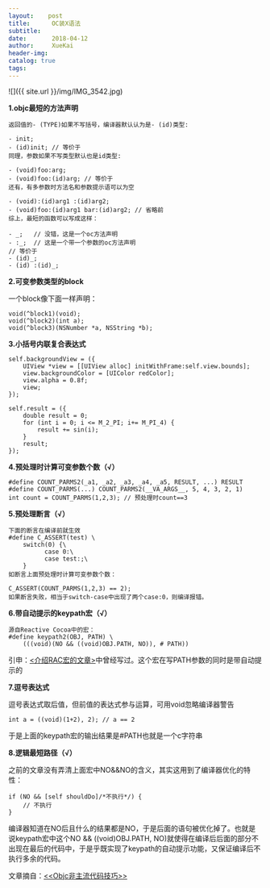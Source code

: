```yaml
---
layout:    post
title:      OC装X语法
subtitle:   
date:       2018-04-12
author:     XueKai
header-img: 
catalog: true
tags:
---
```


![]({{ site.url }}/img/IMG_3542.jpg)

**1.objc最短的方法声明**

```
返回值的- (TYPE)如果不写括号，编译器默认认为是- (id)类型:

- init;
- (id)init; // 等价于
同理，参数如果不写类型默认也是id类型:

- (void)foo:arg;
- (void)foo:(id)arg; // 等价于
还有，有多参数时方法名和参数提示语可以为空

- (void):(id)arg1 :(id)arg2;
- (void)foo:(id)arg1 bar:(id)arg2; // 省略前
综上，最短的函数可以写成这样：

- _;   // 没错，这是一个oc方法声明
- :_;  // 这是一个带一个参数的oc方法声明
// 等价于
- (id)_;
- (id) :(id)_;
```

**2.可变参数类型的block**

一个block像下面一样声明：

```
void(^block1)(void);
void(^block2)(int a);
void(^block3)(NSNumber *a, NSString *b);
```

**3.小括号内联复合表达式**

```
self.backgroundView = ({
    UIView *view = [[UIView alloc] initWithFrame:self.view.bounds];
    view.backgroundColor = [UIColor redColor];
    view.alpha = 0.8f;
    view;
});
```

```
self.result = ({
    double result = 0;
    for (int i = 0; i <= M_2_PI; i+= M_PI_4) {
        result += sin(i);
    }
    result;
});
```

**4.预处理时计算可变参数个数（√）**

```
#define COUNT_PARMS2(_a1, _a2, _a3, _a4, _a5, RESULT, ...) RESULT
#define COUNT_PARMS(...) COUNT_PARMS2(__VA_ARGS__, 5, 4, 3, 2, 1)
int count = COUNT_PARMS(1,2,3); // 预处理时count==3
```

**5.预处理断言（√）**

```
下面的断言在编译前就生效
#define C_ASSERT(test) \
    switch(0) {\
          case 0:\
          case test:;\
    }
如断言上面预处理时计算可变参数个数：

C_ASSERT(COUNT_PARMS(1,2,3) == 2);
如果断言失败，相当于switch-case中出现了两个case:0，则编译报错。
```

**6.带自动提示的keypath宏（√）**

```
源自Reactive Cocoa中的宏：
#define keypath2(OBJ, PATH) \
    (((void)(NO && ((void)OBJ.PATH, NO)), # PATH))
```
引申：[<介绍RAC宏的文章>](http://blog.sunnyxx.com/2014/03/06/rac_1_macros/)中曾经写过。这个宏在写PATH参数的同时是带自动提示的

**7.逗号表达式**

逗号表达式取后值，但前值的表达式参与运算，可用void忽略编译器警告

```
int a = ((void)(1+2), 2); // a == 2
```
于是上面的keypath宏的输出结果是#PATH也就是一个c字符串


**8.逻辑最短路径（√）**

之前的文章没有弄清上面宏中NO&&NO的含义，其实这用到了编译器优化的特性：

```
if (NO && [self shouldDo]/*不执行*/) {
    // 不执行
}
```
编译器知道在NO后且什么的结果都是NO，于是后面的语句被优化掉了。也就是说keypath宏中这个NO && ((void)OBJ.PATH, NO)就使得在编译后后面的部分不出现在最后的代码中，于是乎既实现了keypath的自动提示功能，又保证编译后不执行多余的代码。

文章摘自：[<<Objc非主流代码技巧>>](http://blog.sunnyxx.com/2014/08/02/objc-weird-code/)
